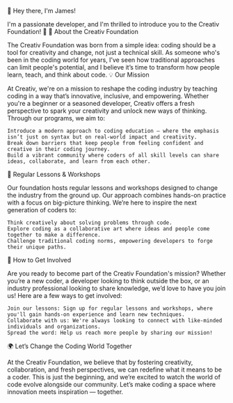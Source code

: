 👋 Hey there, I'm James!

I'm a passionate developer, and I'm thrilled to introduce you to the Creativ Foundation! 🚀
🌟 About the Creativ Foundation

The Creativ Foundation was born from a simple idea: coding should be a tool for creativity and change, not just a technical skill. As someone who's been in the coding world for years, I’ve seen how traditional approaches can limit people's potential, and I believe it’s time to transform how people learn, teach, and think about code.
💡 Our Mission

At Creativ, we're on a mission to reshape the coding industry by teaching coding in a way that’s innovative, inclusive, and empowering. Whether you're a beginner or a seasoned developer, Creativ offers a fresh perspective to spark your creativity and unlock new ways of thinking. Through our programs, we aim to:

    Introduce a modern approach to coding education — where the emphasis isn’t just on syntax but on real-world impact and creativity.
    Break down barriers that keep people from feeling confident and creative in their coding journey.
    Build a vibrant community where coders of all skill levels can share ideas, collaborate, and learn from each other.

📅 Regular Lessons & Workshops

Our foundation hosts regular lessons and workshops designed to change the industry from the ground up. Our approach combines hands-on practice with a focus on big-picture thinking. We’re here to inspire the next generation of coders to:

    Think creatively about solving problems through code.
    Explore coding as a collaborative art where ideas and people come together to make a difference.
    Challenge traditional coding norms, empowering developers to forge their unique paths.

💼 How to Get Involved

Are you ready to become part of the Creativ Foundation's mission? Whether you’re a new coder, a developer looking to think outside the box, or an industry professional looking to share knowledge, we’d love to have you join us! Here are a few ways to get involved:

    Join our lessons: Sign up for regular lessons and workshops, where you'll gain hands-on experience and learn new techniques.
    Collaborate with us: We're always looking to connect with like-minded individuals and organizations.
    Spread the word: Help us reach more people by sharing our mission!

🌍 Let’s Change the Coding World Together

At the Creativ Foundation, we believe that by fostering creativity, collaboration, and fresh perspectives, we can redefine what it means to be a coder. This is just the beginning, and we’re excited to watch the world of code evolve alongside our community. Let’s make coding a space where innovation meets inspiration — together.


